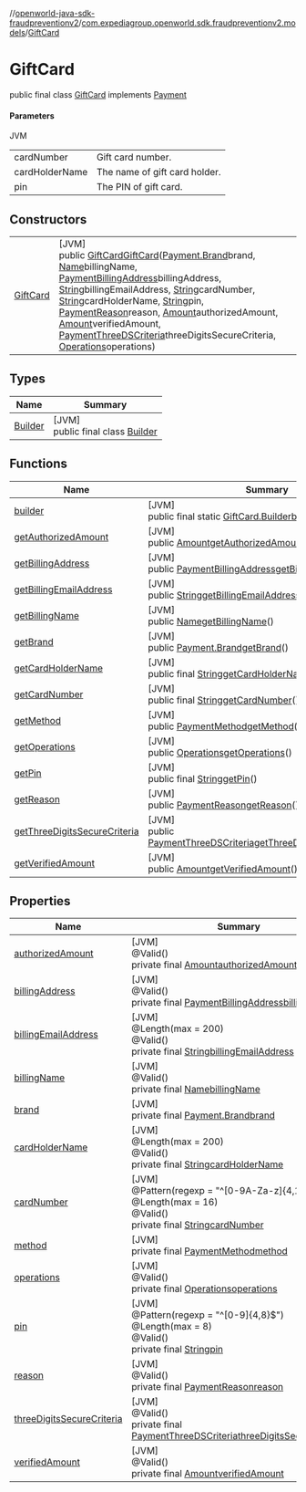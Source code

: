 //[openworld-java-sdk-fraudpreventionv2](../../../index.md)/[com.expediagroup.openworld.sdk.fraudpreventionv2.models](../index.md)/[GiftCard](index.md)

# GiftCard

public final class [GiftCard](index.md) implements [Payment](../-payment/index.md)

#### Parameters

JVM

| | |
|---|---|
| cardNumber | Gift card number. |
| cardHolderName | The name of gift card holder. |
| pin | The PIN of gift card. |

## Constructors

| | |
|---|---|
| [GiftCard](-gift-card.md) | [JVM]<br>public [GiftCard](index.md)[GiftCard](-gift-card.md)([Payment.Brand](../-payment/-brand/index.md)brand, [Name](../-name/index.md)billingName, [PaymentBillingAddress](../-payment-billing-address/index.md)billingAddress, [String](https://docs.oracle.com/javase/8/docs/api/java/lang/String.html)billingEmailAddress, [String](https://docs.oracle.com/javase/8/docs/api/java/lang/String.html)cardNumber, [String](https://docs.oracle.com/javase/8/docs/api/java/lang/String.html)cardHolderName, [String](https://docs.oracle.com/javase/8/docs/api/java/lang/String.html)pin, [PaymentReason](../-payment-reason/index.md)reason, [Amount](../-amount/index.md)authorizedAmount, [Amount](../-amount/index.md)verifiedAmount, [PaymentThreeDSCriteria](../-payment-three-d-s-criteria/index.md)threeDigitsSecureCriteria, [Operations](../-operations/index.md)operations) |

## Types

| Name | Summary |
|---|---|
| [Builder](-builder/index.md) | [JVM]<br>public final class [Builder](-builder/index.md) |

## Functions

| Name | Summary |
|---|---|
| [builder](builder.md) | [JVM]<br>public final static [GiftCard.Builder](-builder/index.md)[builder](builder.md)() |
| [getAuthorizedAmount](get-authorized-amount.md) | [JVM]<br>public [Amount](../-amount/index.md)[getAuthorizedAmount](get-authorized-amount.md)() |
| [getBillingAddress](get-billing-address.md) | [JVM]<br>public [PaymentBillingAddress](../-payment-billing-address/index.md)[getBillingAddress](get-billing-address.md)() |
| [getBillingEmailAddress](get-billing-email-address.md) | [JVM]<br>public [String](https://docs.oracle.com/javase/8/docs/api/java/lang/String.html)[getBillingEmailAddress](get-billing-email-address.md)() |
| [getBillingName](get-billing-name.md) | [JVM]<br>public [Name](../-name/index.md)[getBillingName](get-billing-name.md)() |
| [getBrand](get-brand.md) | [JVM]<br>public [Payment.Brand](../-payment/-brand/index.md)[getBrand](get-brand.md)() |
| [getCardHolderName](get-card-holder-name.md) | [JVM]<br>public final [String](https://docs.oracle.com/javase/8/docs/api/java/lang/String.html)[getCardHolderName](get-card-holder-name.md)() |
| [getCardNumber](get-card-number.md) | [JVM]<br>public final [String](https://docs.oracle.com/javase/8/docs/api/java/lang/String.html)[getCardNumber](get-card-number.md)() |
| [getMethod](get-method.md) | [JVM]<br>public [PaymentMethod](../-payment-method/index.md)[getMethod](get-method.md)() |
| [getOperations](get-operations.md) | [JVM]<br>public [Operations](../-operations/index.md)[getOperations](get-operations.md)() |
| [getPin](get-pin.md) | [JVM]<br>public final [String](https://docs.oracle.com/javase/8/docs/api/java/lang/String.html)[getPin](get-pin.md)() |
| [getReason](get-reason.md) | [JVM]<br>public [PaymentReason](../-payment-reason/index.md)[getReason](get-reason.md)() |
| [getThreeDigitsSecureCriteria](get-three-digits-secure-criteria.md) | [JVM]<br>public [PaymentThreeDSCriteria](../-payment-three-d-s-criteria/index.md)[getThreeDigitsSecureCriteria](get-three-digits-secure-criteria.md)() |
| [getVerifiedAmount](get-verified-amount.md) | [JVM]<br>public [Amount](../-amount/index.md)[getVerifiedAmount](get-verified-amount.md)() |

## Properties

| Name | Summary |
|---|---|
| [authorizedAmount](index.md#1785236498%2FProperties%2F-1883119931) | [JVM]<br>@Valid()<br>private final [Amount](../-amount/index.md)[authorizedAmount](index.md#1785236498%2FProperties%2F-1883119931) |
| [billingAddress](index.md#1922352556%2FProperties%2F-1883119931) | [JVM]<br>@Valid()<br>private final [PaymentBillingAddress](../-payment-billing-address/index.md)[billingAddress](index.md#1922352556%2FProperties%2F-1883119931) |
| [billingEmailAddress](index.md#244122754%2FProperties%2F-1883119931) | [JVM]<br>@Length(max = 200)<br>@Valid()<br>private final [String](https://docs.oracle.com/javase/8/docs/api/java/lang/String.html)[billingEmailAddress](index.md#244122754%2FProperties%2F-1883119931) |
| [billingName](index.md#564583183%2FProperties%2F-1883119931) | [JVM]<br>@Valid()<br>private final [Name](../-name/index.md)[billingName](index.md#564583183%2FProperties%2F-1883119931) |
| [brand](index.md#486696014%2FProperties%2F-1883119931) | [JVM]<br>private final [Payment.Brand](../-payment/-brand/index.md)[brand](index.md#486696014%2FProperties%2F-1883119931) |
| [cardHolderName](index.md#772110558%2FProperties%2F-1883119931) | [JVM]<br>@Length(max = 200)<br>@Valid()<br>private final [String](https://docs.oracle.com/javase/8/docs/api/java/lang/String.html)[cardHolderName](index.md#772110558%2FProperties%2F-1883119931) |
| [cardNumber](index.md#-977910740%2FProperties%2F-1883119931) | [JVM]<br>@Pattern(regexp = &quot;^[0-9A-Za-z]{4,16}$&quot;)<br>@Length(max = 16)<br>@Valid()<br>private final [String](https://docs.oracle.com/javase/8/docs/api/java/lang/String.html)[cardNumber](index.md#-977910740%2FProperties%2F-1883119931) |
| [method](index.md#-2069310780%2FProperties%2F-1883119931) | [JVM]<br>private final [PaymentMethod](../-payment-method/index.md)[method](index.md#-2069310780%2FProperties%2F-1883119931) |
| [operations](index.md#1662360089%2FProperties%2F-1883119931) | [JVM]<br>@Valid()<br>private final [Operations](../-operations/index.md)[operations](index.md#1662360089%2FProperties%2F-1883119931) |
| [pin](index.md#627865600%2FProperties%2F-1883119931) | [JVM]<br>@Pattern(regexp = &quot;^[0-9]{4,8}$&quot;)<br>@Length(max = 8)<br>@Valid()<br>private final [String](https://docs.oracle.com/javase/8/docs/api/java/lang/String.html)[pin](index.md#627865600%2FProperties%2F-1883119931) |
| [reason](index.md#1203721921%2FProperties%2F-1883119931) | [JVM]<br>@Valid()<br>private final [PaymentReason](../-payment-reason/index.md)[reason](index.md#1203721921%2FProperties%2F-1883119931) |
| [threeDigitsSecureCriteria](index.md#-1038443013%2FProperties%2F-1883119931) | [JVM]<br>@Valid()<br>private final [PaymentThreeDSCriteria](../-payment-three-d-s-criteria/index.md)[threeDigitsSecureCriteria](index.md#-1038443013%2FProperties%2F-1883119931) |
| [verifiedAmount](index.md#-1779265723%2FProperties%2F-1883119931) | [JVM]<br>@Valid()<br>private final [Amount](../-amount/index.md)[verifiedAmount](index.md#-1779265723%2FProperties%2F-1883119931) |
